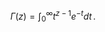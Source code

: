 <script type="text/javascript" src="http://cdn.mathjax.org/mathjax/latest/MathJax.js?config=default"></script>

$$\Gamma(z) = \int_0^\infty t^{z-1}e^{-t}dt\,.$$

